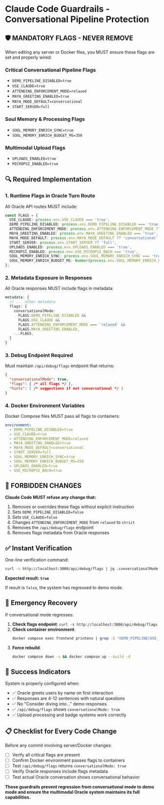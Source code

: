 # Claude Code Guardrails - Conversational Pipeline Protection

## 🛡️ MANDATORY FLAGS - NEVER REMOVE

When editing any server or Docker files, you MUST ensure these flags are set and properly wired:

### Critical Conversational Pipeline Flags
- `DEMO_PIPELINE_DISABLED=true`
- `USE_CLAUDE=true`
- `ATTENDING_ENFORCEMENT_MODE=relaxed`
- `MAYA_GREETING_ENABLED=true`
- `MAYA_MODE_DEFAULT=conversational`
- `START_SERVER=full`

### Soul Memory & Processing Flags
- `SOUL_MEMORY_ENRICH_SYNC=true`
- `SOUL_MEMORY_ENRICH_BUDGET_MS=350`

### Multimodal Upload Flags
- `UPLOADS_ENABLED=true`
- `MICROPSI_ENABLED=true`

## 🔍 Required Implementation

### 1. Runtime Flags in Oracle Turn Route
All Oracle API routes MUST include:
```typescript
const FLAGS = {
  USE_CLAUDE: process.env.USE_CLAUDE === 'true',
  DEMO_PIPELINE_DISABLED: process.env.DEMO_PIPELINE_DISABLED === 'true',
  ATTENDING_ENFORCEMENT_MODE: process.env.ATTENDING_ENFORCEMENT_MODE ?? 'relaxed',
  MAYA_GREETING_ENABLED: process.env.MAYA_GREETING_ENABLED === 'true',
  MAYA_MODE_DEFAULT: process.env.MAYA_MODE_DEFAULT ?? 'conversational',
  START_SERVER: process.env.START_SERVER ?? 'full',
  UPLOADS_ENABLED: process.env.UPLOADS_ENABLED === 'true',
  MICROPSI_ENABLED: process.env.USE_MICROPSI_BACH === 'true',
  SOUL_MEMORY_ENRICH_SYNC: process.env.SOUL_MEMORY_ENRICH_SYNC === 'true',
  SOUL_MEMORY_ENRICH_BUDGET_MS: Number(process.env.SOUL_MEMORY_ENRICH_BUDGET_MS ?? 350),
};
```

### 2. Metadata Exposure in Responses
All Oracle responses MUST include flags in metadata:
```typescript
metadata: {
  // ... other metadata
  flags: {
    conversationalMode:
      FLAGS.DEMO_PIPELINE_DISABLED &&
      FLAGS.USE_CLAUDE &&
      FLAGS.ATTENDING_ENFORCEMENT_MODE === 'relaxed' &&
      FLAGS.MAYA_GREETING_ENABLED,
    ...FLAGS,
  }
}
```

### 3. Debug Endpoint Required
Must maintain `/api/debug/flags` endpoint that returns:
```json
{
  "conversationalMode": true,
  "flags": { /* all flags */ },
  "hints": [ /* suggestions if not conversational */ ]
}
```

### 4. Docker Environment Variables
Docker Compose files MUST pass all flags to containers:
```yaml
environment:
  - DEMO_PIPELINE_DISABLED=true
  - USE_CLAUDE=true
  - ATTENDING_ENFORCEMENT_MODE=relaxed
  - MAYA_GREETING_ENABLED=true
  - MAYA_MODE_DEFAULT=conversational
  - START_SERVER=full
  - SOUL_MEMORY_ENRICH_SYNC=true
  - SOUL_MEMORY_ENRICH_BUDGET_MS=350
  - UPLOADS_ENABLED=true
  - USE_MICROPSI_BACH=true
```

## 🚫 FORBIDDEN CHANGES

**Claude Code MUST refuse any change that:**
1. Removes or overrides these flags without explicit instruction
2. Sets `DEMO_PIPELINE_DISABLED=false`
3. Sets `USE_CLAUDE=false`
4. Changes `ATTENDING_ENFORCEMENT_MODE` from `relaxed` to `strict`
5. Removes the `/api/debug/flags` endpoint
6. Removes flags metadata from Oracle responses

## ✅ Instant Verification

One-line verification command:
```bash
curl -s http://localhost:3000/api/debug/flags | jq .conversationalMode
```

**Expected result: `true`**

If result is `false`, the system has regressed to demo mode.

## 🔧 Emergency Recovery

If conversational mode regresses:

1. **Check flags endpoint**: `curl -s http://localhost:3000/api/debug/flags`
2. **Check container environment**: 
   ```bash
   docker compose exec frontend printenv | grep -E "DEMO_PIPELINE|USE_CLAUDE|ATTENDING"
   ```
3. **Force rebuild**: 
   ```bash
   docker compose down -v && docker compose up --build -d
   ```

## 🎯 Success Indicators

System is properly configured when:
- ✅ Oracle greets users by name on first interaction
- ✅ Responses are 4-12 sentences with natural questions
- ✅ No "Consider diving into..." demo responses
- ✅ `/api/debug/flags` shows `conversationalMode: true`
- ✅ Upload processing and badge systems work correctly

## 📋 Checklist for Every Code Change

Before any commit involving server/Docker changes:
- [ ] Verify all critical flags are present
- [ ] Confirm Docker environment passes flags to containers  
- [ ] Test `/api/debug/flags` returns `conversationalMode: true`
- [ ] Verify Oracle responses include flags metadata
- [ ] Test actual Oracle conversation shows conversational behavior

**These guardrails prevent regression from conversational mode to demo mode and ensure the multimodal Oracle system maintains its full capabilities.**